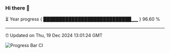 ### Hi there 👋

⏳ Year progress { ████████████████████████████▁▁ } 96.60 %

---

⏰ Updated on Thu, 19 Dec 2024 13:01:24 GMT

![Progress Bar CI](https://github.com/IshwaranRudhara/GIT-ACTION/workflows/Progress%20Bar%20CI/badge.svg)
